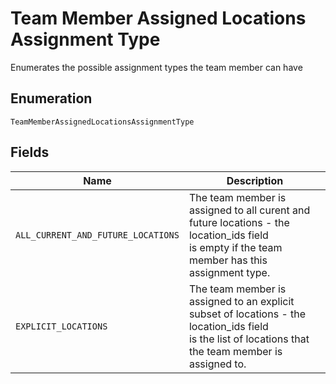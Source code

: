 
# Team Member Assigned Locations Assignment Type

Enumerates the possible assignment types the team member can have

## Enumeration

`TeamMemberAssignedLocationsAssignmentType`

## Fields

| Name | Description |
|  --- | --- |
| `ALL_CURRENT_AND_FUTURE_LOCATIONS` | The team member is assigned to all curent and future locations - the location_ids field<br>is empty if the team member has this assignment type. |
| `EXPLICIT_LOCATIONS` | The team member is assigned to an explicit subset of locations - the location_ids field<br>is the list of locations that the team member is assigned to. |

